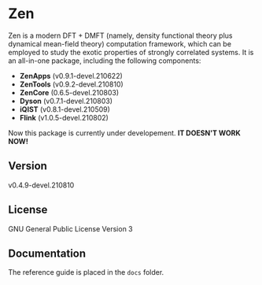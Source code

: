 # Zen

Zen is a modern DFT + DMFT (namely, density functional theory plus dynamical mean-field theory) computation framework, which can be employed to study the exotic properties of strongly correlated systems. It is an all-in-one package, including the following components:

* **ZenApps** (v0.9.1-devel.210622)
* **ZenTools** (v0.9.2-devel.210810)
* **ZenCore** (0.6.5-devel.210803)
* **Dyson** (v0.7.1-devel.210803)
* **iQIST** (v0.8.1-devel.210509)
* **Flink** (v1.0.5-devel.210802)

Now this package is currently under developement. **IT DOESN'T WORK NOW!**

## Version

v0.4.9-devel.210810

## License

GNU General Public License Version 3

## Documentation

The reference guide is placed in the `docs` folder.
